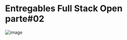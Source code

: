 # Entregables Full Stack Open parte#02
![image](https://github.com/user-attachments/assets/16c02ac3-1600-45a5-a7e0-92123fb91aa0)
